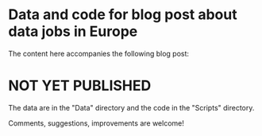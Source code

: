 # Data and code for blog post about data jobs in Europe

The content here accompanies the following blog post:

# NOT YET PUBLISHED

The data are in the "Data" directory and the code in the "Scripts" directory. 

Comments, suggestions, improvements are welcome!
